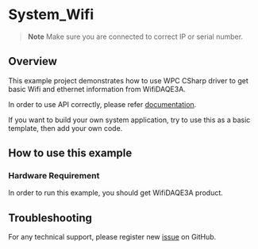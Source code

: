 # System_Wifi
> **Note**
> Make sure you are connected to correct IP or serial number.

## Overview

This example project demonstrates how to use WPC CSharp driver to get basic Wifi and ethernet information from WifiDAQE3A.

In order to use API correctly, please refer [documentation](https://wpc-systems-ltd.github.io/WPC_CSharp_driver_release/).

If you want to build your own system application, try to use this as a basic template, then add your own code.

## How to use this example

### Hardware Requirement

In order to run this example, you should get WifiDAQE3A product.

## Troubleshooting

For any technical support, please register new [issue](https://github.com/WPC-Systems-Ltd/WPC_CSharp_driver_release/issues) on GitHub.